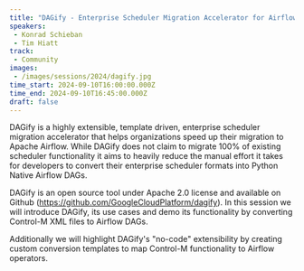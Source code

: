```yaml
---
title: "DAGify - Enterprise Scheduler Migration Accelerator for Airflow"
speakers:
 - Konrad Schieban
 - Tim Hiatt
track:
 - Community
images:
 - /images/sessions/2024/dagify.jpg 
time_start: 2024-09-10T16:00:00.000Z
time_end: 2024-09-10T16:45:00.000Z
draft: false
---
```


DAGify is a highly extensible, template driven, enterprise scheduler migration accelerator that helps organizations speed up their migration to Apache Airflow. While DAGify does not claim to migrate 100% of existing scheduler functionality it aims to heavily reduce the manual effort it takes for developers to convert their enterprise scheduler formats into Python Native Airflow DAGs.

DAGify is an open source tool under Apache 2.0 license and available on Github (https://github.com/GoogleCloudPlatform/dagify).
In this session we will introduce DAGify, its use cases and demo its functionality by converting Control-M XML files to Airflow DAGs.

Additionally we will highlight DAGify's "no-code" extensibility by creating custom conversion templates to map Control-M functionality to Airflow operators.